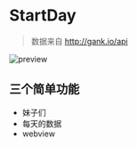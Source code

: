 # StartDay
> 数据来自 http://gank.io/api

![preview](https://cloud.githubusercontent.com/assets/433259/10934533/5f10d6ac-831b-11e5-8f98-5eff29557035.gif)


## 三个简单功能

- 妹子们
- 每天的数据
- webview


